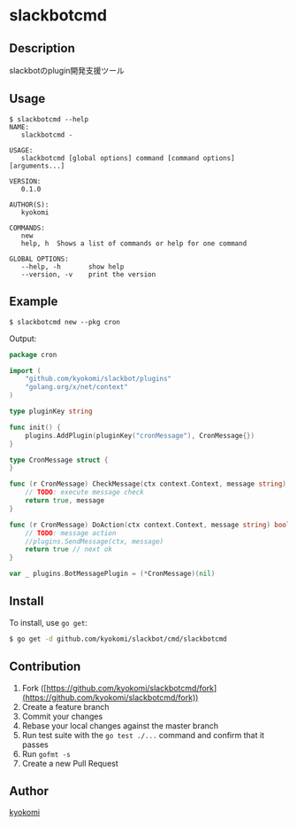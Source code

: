 # slackbotcmd



## Description

slackbotのplugin開発支援ツール

## Usage

```
$ slackbotcmd --help
NAME:
   slackbotcmd -

USAGE:
   slackbotcmd [global options] command [command options] [arguments...]

VERSION:
   0.1.0

AUTHOR(S):
   kyokomi

COMMANDS:
   new
   help, h	Shows a list of commands or help for one command

GLOBAL OPTIONS:
   --help, -h		show help
   --version, -v	print the version
```

## Example

```
$ slackbotcmd new --pkg cron
```

Output:

```go
package cron

import (
	"github.com/kyokomi/slackbot/plugins"
	"golang.org/x/net/context"
)

type pluginKey string

func init() {
	plugins.AddPlugin(pluginKey("cronMessage"), CronMessage{})
}

type CronMessage struct {
}

func (r CronMessage) CheckMessage(ctx context.Context, message string) (bool, string) {
	// TODO: execute message check
	return true, message
}

func (r CronMessage) DoAction(ctx context.Context, message string) bool {
	// TODO: message action
	//plugins.SendMessage(ctx, message)
	return true // next ok
}

var _ plugins.BotMessagePlugin = (*CronMessage)(nil)
```

## Install

To install, use `go get`:

```bash
$ go get -d github.com/kyokomi/slackbot/cmd/slackbotcmd
```

## Contribution

1. Fork ([https://github.com/kyokomi/slackbotcmd/fork](https://github.com/kyokomi/slackbotcmd/fork))
1. Create a feature branch
1. Commit your changes
1. Rebase your local changes against the master branch
1. Run test suite with the `go test ./...` command and confirm that it passes
1. Run `gofmt -s`
1. Create a new Pull Request

## Author

[kyokomi](https://github.com/kyokomi)
